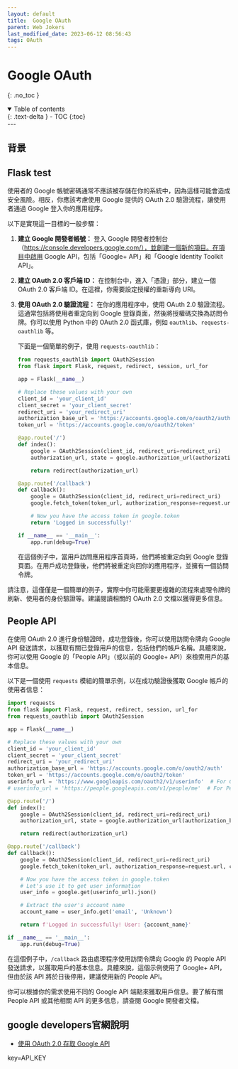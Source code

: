 ```yaml
---
layout: default
title:  Google OAuth
parent: Web Jokers
last_modified_date: 2023-06-12 08:56:43
tags: OAuth
---
```


# Google OAuth
{: .no_toc }

<details open markdown="block">
  <summary>
    Table of contents
  </summary>
  {: .text-delta }
- TOC
{:toc}
</details>
---

## 背景

## Flask test

使用者的 Google 帳號密碼通常不應該被存儲在你的系統中，因為這樣可能會造成安全風險。相反，你應該考慮使用 Google 提供的 OAuth 2.0 驗證流程，讓使用者通過 Google 登入你的應用程序。

以下是實現這一目標的一般步驟：

1. **建立 Google 開發者帳號：** 登入 Google 開發者控制台（https://console.developers.google.com/），並創建一個新的項目。在項目中啟用 Google API，包括「Google+ API」和「Google Identity Toolkit API」。

2. **建立 OAuth 2.0 客戶端 ID：** 在控制台中，進入「憑證」部分，建立一個 OAuth 2.0 客戶端 ID。在這裡，你需要設定授權的重新導向 URI。

3. **使用 OAuth 2.0 驗證流程：** 在你的應用程序中，使用 OAuth 2.0 驗證流程。這通常包括將使用者重定向到 Google 登錄頁面，然後將授權碼交換為訪問令牌。你可以使用 Python 中的 OAuth 2.0 函式庫，例如 `oauthlib`、`requests-oauthlib` 等。

   下面是一個簡單的例子，使用 `requests-oauthlib`：

   ```python
   from requests_oauthlib import OAuth2Session
   from flask import Flask, request, redirect, session, url_for

   app = Flask(__name__)

   # Replace these values with your own
   client_id = 'your_client_id'
   client_secret = 'your_client_secret'
   redirect_uri = 'your_redirect_uri'
   authorization_base_url = 'https://accounts.google.com/o/oauth2/auth'
   token_url = 'https://accounts.google.com/o/oauth2/token'

   @app.route('/')
   def index():
       google = OAuth2Session(client_id, redirect_uri=redirect_uri)
       authorization_url, state = google.authorization_url(authorization_base_url, access_type="offline", prompt="select_account")

       return redirect(authorization_url)

   @app.route('/callback')
   def callback():
       google = OAuth2Session(client_id, redirect_uri=redirect_uri)
       google.fetch_token(token_url, authorization_response=request.url, client_secret=client_secret)

       # Now you have the access token in google.token
       return 'Logged in successfully!'

   if __name__ == '__main__':
       app.run(debug=True)
   ```

   在這個例子中，當用戶訪問應用程序首頁時，他們將被重定向到 Google 登錄頁面。在用戶成功登錄後，他們將被重定向回你的應用程序，並擁有一個訪問令牌。

請注意，這僅僅是一個簡單的例子，實際中你可能需要更複雜的流程來處理令牌的刷新、使用者的身份驗證等。建議閱讀相關的 OAuth 2.0 文檔以獲得更多信息。

## People API

在使用 OAuth 2.0 進行身份驗證時，成功登錄後，你可以使用訪問令牌向 Google API 發送請求，以獲取有關已登錄用戶的信息，包括他們的帳戶名稱。具體來說，你可以使用 Google 的「People API」（或以前的 Google+ API）來檢索用戶的基本信息。

以下是一個使用 `requests` 模組的簡單示例，以在成功驗證後獲取 Google 帳戶的使用者信息：

```python
import requests
from flask import Flask, request, redirect, session, url_for
from requests_oauthlib import OAuth2Session

app = Flask(__name__)

# Replace these values with your own
client_id = 'your_client_id'
client_secret = 'your_client_secret'
redirect_uri = 'your_redirect_uri'
authorization_base_url = 'https://accounts.google.com/o/oauth2/auth'
token_url = 'https://accounts.google.com/o/oauth2/token'
userinfo_url = 'https://www.googleapis.com/oauth2/v1/userinfo'  # For Google+ API
# userinfo_url = 'https://people.googleapis.com/v1/people/me'  # For People API

@app.route('/')
def index():
    google = OAuth2Session(client_id, redirect_uri=redirect_uri)
    authorization_url, state = google.authorization_url(authorization_base_url, access_type="offline", prompt="select_account")

    return redirect(authorization_url)

@app.route('/callback')
def callback():
    google = OAuth2Session(client_id, redirect_uri=redirect_uri)
    google.fetch_token(token_url, authorization_response=request.url, client_secret=client_secret)

    # Now you have the access token in google.token
    # Let's use it to get user information
    user_info = google.get(userinfo_url).json()

    # Extract the user's account name
    account_name = user_info.get('email', 'Unknown')

    return f'Logged in successfully! User: {account_name}'

if __name__ == '__main__':
    app.run(debug=True)
```

在這個例子中，`/callback` 路由處理程序使用訪問令牌向 Google 的 People API 發送請求，以獲取用戶的基本信息。具體來說，這個示例使用了 Google+ API，但由於該 API 將於日後停用，建議使用新的 People API。

你可以根據你的需求使用不同的 Google API 端點來獲取用戶信息。要了解有關 People API 或其他相關 API 的更多信息，請查閱 Google 開發者文檔。

## google developers官網說明

- [使用 OAuth 2.0 存取 Google API ](https://developers.google.com/identity/protocols/oauth2?hl=zh-tw)

key=API_KEY
